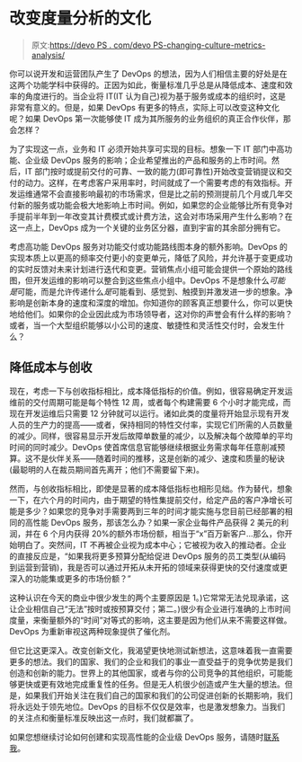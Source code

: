 # 改变度量分析的文化

> 原文:[https://devo PS . com/devo PS-changing-culture-metrics-analysis/](https://devops.com/devops-changing-culture-metrics-analysis/)

你可以说开发和运营团队产生了 DevOps 的想法，因为人们相信主要的好处是在这两个功能学科中获得的。正因为如此，衡量标准几乎总是从降低成本、速度和效率的角度进行的。当企业将 IT(IT 认为自己)视为基于服务或成本的组织时，这是非常有意义的。但是，如果 DevOps 有更多的特点，实际上可以改变这种文化呢？如果 DevOps 第一次能够使 IT 成为其所服务的业务组织的真正合作伙伴，那会怎样？

为了实现这一点，业务和 IT 必须开始共享可实现的目标。想象一下 IT 部门中高功能、企业级 DevOps 服务的影响；企业希望推出的产品和服务的上市时间。然后，IT 部门按时或提前交付的可靠、一致的能力(即可靠性)开始改变营销提议和交付的动力。这样，在考虑客户采用率时，时间就成了一个需要考虑的有效指标。开发运维通常不会直接影响最初的市场需求，但是比之前的预测提前几个月或几年交付新的服务或功能会极大地影响上市时间。例如，如果您的企业能够比所有竞争对手提前半年到一年改变其计费模式或计费方法，这会对市场采用产生什么影响？在这一点上，DevOps 成为一个关键的业务区分器，直到宇宙的其余部分拥有它。

考虑高功能 DevOps 服务对功能交付或功能路线图本身的额外影响。DevOps 的实现本质上以更高的频率交付更小的变更单元，降低了风险，并允许基于变更成功的实时反馈对未来计划进行迭代和变更。营销焦点小组可能会提供一个原始的路线图，但开发运维的影响可以整合到这些焦点小组中。DevOps 不是想象什么*可能是*可能，而是允许传递什么*是*可能看到、感觉到、触摸到并激发进一步的想象。净影响是创新本身的速度和深度的增加。你知道你的顾客真正想要什么，你可以更快地给他们。如果你的企业因此成为市场领导者，这对你的声誉会有什么样的影响？或者，当一个大型组织能够以小公司的速度、敏捷性和灵活性交付时，会发生什么？

## 降低成本与创收

现在，考虑一下与创收指标相比，成本降低指标的价值。例如，很容易确定开发运维前的交付周期可能是每个特性 12 周，或者每个构建需要 6 个小时才能完成，而现在开发运维后只需要 12 分钟就可以运行。诸如此类的度量将开始显示现有开发人员的生产力的提高——或者，保持相同的特性交付率，实现它们所需的人员数量的减少。同样，很容易显示开发后故障单数量的减少，以及解决每个故障单的平均时间的同时减少。DevOps 使首席信息官能够继续根据业务需求每年任意削减预算。这不是伙伴关系——随着时间的推移，这是创新的减少、速度和质量的秘诀(最聪明的人在裁员期间首先离开；他们不需要留下来)。

然而，与创收指标相比，即使是显著的成本降低指标也相形见绌。作为替代，想象一下，在六个月的时间内，由于期望的特性集提前交付，给定产品的客户净增长可能是多少？如果您的竞争对手需要两到三年的时间才能实施与您目前已经部署的相同的高性能 DevOps 服务，那该怎么办？如果一家企业每件产品获得 2 美元的利润，并在 6 个月内获得 20%的额外市场份额，相当于“x”百万新客户…那么，你开始明白了。突然间，IT 不再被企业视为成本中心；它被视为收入的推动者。企业的直接反应是，“如果我将更多预算分配给促进 DevOps 服务的员工类型(从编码到运营到营销)，我是否可以通过开拓从未开拓的领域来获得更快的交付速度或更深入的功能集或更多的市场份额？”

这种认识在今天的商业中很少发生的两个主要原因是 1。)它常常无法兑现承诺，这让企业相信自己“无法”按时或按预算交付；第二。)很少有企业进行准确的上市时间度量，来衡量额外的“时间”对等式的影响，这主要是因为他们从来不需要这样做。DevOps 为重新审视这两种现象提供了催化剂。

但它比这更深入。改变创新文化，我渴望更快地测试新想法，这意味着我一直需要更多的想法。我们的国家、我们的企业和我们的事业一直受益于的竞争优势是我们创造和创新的能力。世界上的其他国家，或者与你的公司竞争的其他组织，可能能够更快或更有效地完成重复性的任务。但是无人机很少创造或产生大量的想法。但是，如果我们开始关注在我们自己的国家和我们的公司促进创新的长期影响，我们将永远处于领先地位。DevOps 的目标不仅仅是效率，也是激发想象力。当我们的关注点和衡量标准反映出这一点时，我们就都赢了。

如果您想继续讨论如何创建和实现高性能的企业级 DevOps 服务，请随时[联系我](/cdn-cgi/l/email-protection#08637a617b7c61696626666d647b67664860677c65696164266b6765)。